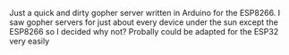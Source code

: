 Just a quick and dirty gopher server written in Arduino for the ESP8266.
I saw gopher servers for just about every device under the sun except the ESP8266 so I decided why not?
Probally could be adapted for the ESP32 very easily
